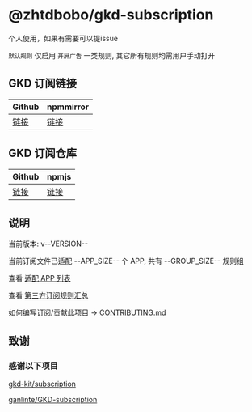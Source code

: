 # @zhtdbobo/gkd-subscription

个人使用，如果有需要可以提issue

`默认规则` 仅启用 `开屏广告` 一类规则, 其它所有规则均需用户手动打开

## GKD 订阅链接

| Github                                                                                           | npmmirror                                                                      |
| ------------------------------------------------------------------------------------------------ | ------------------------------------------------------------------------------ |
| [链接](https://raw.githubusercontent.com/zhtdbobo/gkd-subscription/main/dist/zhtdbobo_gkd.json5) | [链接](https://registry.npmmirror.com/@zhtdbobo/gkd-subscription/latest/files) |

## GKD 订阅仓库

| Github                                               | npmjs                                                            |
| ---------------------------------------------------- | ---------------------------------------------------------------- |
| [链接](https://github.com/zhtdbobo/gkd-subscription) | [链接](https://www.npmjs.com/package/@zhtdbobo/gkd-subscription) |

## 说明

当前版本: v--VERSION--

当前订阅文件已适配 --APP_SIZE-- 个 APP, 共有 --GROUP_SIZE-- 规则组

查看 [适配 APP 列表](https://github.com/zhtdbobo/gkd-subscription/blob/main/AppList.md)

查看 [第三方订阅规则汇总](https://github.com/Adpro-Team/GKD_THS_List)

如何编写订阅/贡献此项目 -> [CONTRIBUTING.md](https://github.com/zhtdbobo/gkd-subscription/blob/main/CONTRIBUTING.md)

## 致谢

### 感谢以下项目

[gkd-kit/subscription](https://github.com/gkd-kit/subscription)

[ganlinte/GKD-subscription](https://github.com/ganlinte/GKD-subscription)
